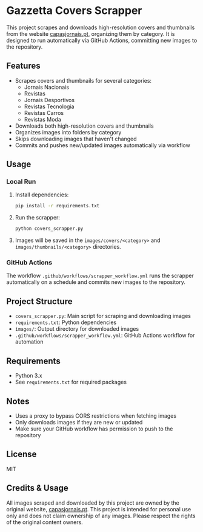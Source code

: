 # Gazzetta Covers Scrapper

This project scrapes and downloads high-resolution covers and thumbnails from the website [capasjornais.pt](https://capasjornais.pt/), organizing them by category. It is designed to run automatically via GitHub Actions, committing new images to the repository.

## Features
- Scrapes covers and thumbnails for several categories:
  - Jornais Nacionais
  - Revistas
  - Jornais Desportivos
  - Revistas Tecnologia
  - Revistas Carros
  - Revistas Moda
- Downloads both high-resolution covers and thumbnails
- Organizes images into folders by category
- Skips downloading images that haven't changed
- Commits and pushes new/updated images automatically via workflow

## Usage

### Local Run
1. Install dependencies:
   ```bash
   pip install -r requirements.txt
   ```
2. Run the scrapper:
   ```bash
   python covers_scrapper.py
   ```
3. Images will be saved in the `images/covers/<category>` and `images/thumbnails/<category>` directories.

### GitHub Actions
The workflow `.github/workflows/scrapper_workflow.yml` runs the scrapper automatically on a schedule and commits new images to the repository.

## Project Structure
- `covers_scrapper.py`: Main script for scraping and downloading images
- `requirements.txt`: Python dependencies
- `images/`: Output directory for downloaded images
- `.github/workflows/scrapper_workflow.yml`: GitHub Actions workflow for automation

## Requirements
- Python 3.x
- See `requirements.txt` for required packages

## Notes
- Uses a proxy to bypass CORS restrictions when fetching images
- Only downloads images if they are new or updated
- Make sure your GitHub workflow has permission to push to the repository

## License
MIT

## Credits & Usage

All images scraped and downloaded by this project are owned by the original website, [capasjornais.pt](https://capasjornais.pt/). This project is intended for personal use only and does not claim ownership of any images. Please respect the rights of the original content owners.
